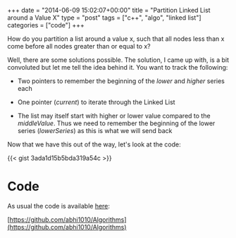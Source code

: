 +++
date = "2014-06-09 15:02:07+00:00"
title = "Partition Linked List around a Value X"
type = "post"
tags = ["c++", "algo", "linked list"]
categories = ["code"]
+++

How do you partition a list around a value x, such that all nodes less than x come before all nodes greater than or equal to x?

Well, there are some solutions possible. The solution, I came up with, is a bit convoluted but let me tell the idea behind it. You want to track the following:



	
  * Two pointers to remember the beginning of the _lower_ and _higher_ series each

	
  * One pointer (_current_) to iterate through the Linked List

	
  * The list may itself start with higher or lower value compared to the _middleValue_. Thus we need to remember the beginning of the lower series (_lowerSeries_) as this is what we will send back


Now that we have this out of the way, let's look at the code:


{{< gist 3ada1d15b5bda319a54c >}}


# Code


As usual the code is available [here](https://github.com/abhi1010/Algorithms/blob/master/Algo_codes/Node.cpp):

[https://github.com/abhi1010/Algorithms](https://github.com/abhi1010/Algorithms)
